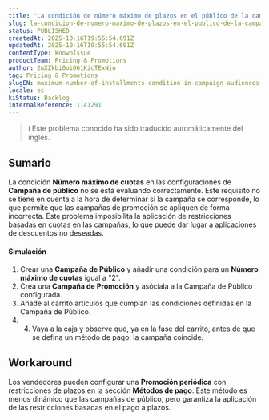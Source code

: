 ```yaml
---
title: 'La condición de número máximo de plazos en el público de la campaña no se evalúa correctamente'
slug: la-condicion-de-numero-maximo-de-plazos-en-el-publico-de-la-campana-no-se-evalua-correctamente
status: PUBLISHED
createdAt: 2025-10-16T19:55:54.691Z
updatedAt: 2025-10-16T19:55:54.691Z
contentType: knownIssue
productTeam: Pricing & Promotions
author: 2mXZkbi0oi061KicTExNjo
tag: Pricing & Promotions
slugEN: maximum-number-of-installments-condition-in-campaign-audiences-is-not-evaluated-correctly
locale: es
kiStatus: Backlog
internalReference: 1141291
---
```


>ℹ️ Este problema conocido ha sido traducido automáticamente del inglés.

## Sumario


La condición **Número máximo de cuotas** en las configuraciones de **Campaña de público** no se está evaluando correctamente. Este requisito no se tiene en cuenta a la hora de determinar si la campaña se corresponde, lo que permite que las campañas de promoción se apliquen de forma incorrecta. Este problema imposibilita la aplicación de restricciones basadas en cuotas en las campañas, lo que puede dar lugar a aplicaciones de descuentos no deseadas.


#### Simulación



1. Crear una **Campaña de Público** y añadir una condición para un **Número máximo de cuotas** igual a "2".
2. Crea una **Campaña de Promoción** y asóciala a la Campaña de Público configurada.
3. Añade al carrito artículos que cumplan las condiciones definidas en la Campaña de Público.
4. 4. Vaya a la caja y observe que, ya en la fase del carrito, antes de que se defina un método de pago, la campaña coincide.

## Workaround


Los vendedores pueden configurar una **Promoción periódica** con restricciones de plazos en la sección **Métodos de pago**. Este método es menos dinámico que las campañas de público, pero garantiza la aplicación de las restricciones basadas en el pago a plazos.


